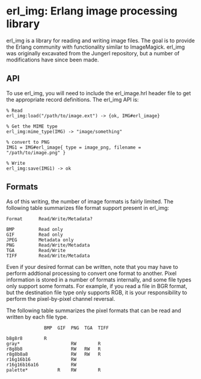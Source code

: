 erl_img: Erlang image processing library
========================================

erl_img is a library for reading and writing image files. The goal is to
provide the Erlang community with functionality similar to ImageMagick. erl_img
was originally excavated from the Jungerl repository, but a number of
modifications have since been made.

API
---

To use erl_img, you will need to include the erl_image.hrl header file to get
the appropriate record definitions. The erl_img API is:

    % Read
    erl_img:load("/path/to/image.ext") -> {ok, IMG#erl_image}

    % Get the MIME type
    erl_img:mime_type(IMG) -> "image/something"

    % convert to PNG
    IMG1 = IMG#erl_image{ type = image_png, filename = "/path/to/image.png" }

    % Write
    erl_img:save(IMG1) -> ok


Formats
-------

As of this writing, the number of image formats is fairly limited. The following
table summarizes file format support present in erl_img:

    Format      Read/Write/Metadata?
    
    BMP         Read only
    GIF         Read only
    JPEG        Metadata only
    PNG         Read/Write/Metadata
    TGA         Read/Write
    TIFF        Read/Write/Metadata

Even if your desired format can be written, note that you may have to perform
addtional processing to convert one format to another. Pixel information is
stored in a number of formats internally, and some file types only support some
formats. For example, if you read a file in BGR format, but the destination
file type only supports RGB, it is your responsibility to perform the
pixel-by-pixel channel reversal.

The following table summarizes the pixel formats that can be read and written
by each file type.

                  BMP  GIF  PNG  TGA  TIFF

    b8g8r8        R
    gray*                   RW        R
    r8g8b8                  RW   RW   R
    r8g8b8a8                RW   RW   R
    r16g16b16               RW
    r16g16b16a16            RW
    palette*           R    RW        R
